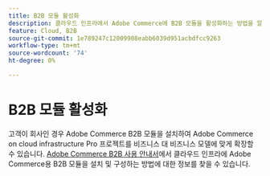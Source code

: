 ```yaml
---
title: B2B 모듈 활성화
description: 클라우드 인프라에서 Adobe Commerce에 B2B 모듈을 활성화하는 방법을 알아봅니다.
feature: Cloud, B2B
source-git-commit: 1e789247c12009908eabb6039d951acbdfcc9263
workflow-type: tm+mt
source-wordcount: '74'
ht-degree: 0%

---
```


# B2B 모듈 활성화

고객이 회사인 경우 Adobe Commerce B2B 모듈을 설치하여 Adobe Commerce on cloud infrastructure Pro 프로젝트를 비즈니스 대 비즈니스 모델에 맞게 확장할 수 있습니다. [Adobe Commerce B2B 사용 안내서](https://experienceleague.adobe.com/docs/commerce-admin/b2b/guide-overview.html)에서 클라우드 인프라에 Adobe Commerce용 B2B 모듈을 설치 및 구성하는 방법에 대한 정보를 찾을 수 있습니다.

